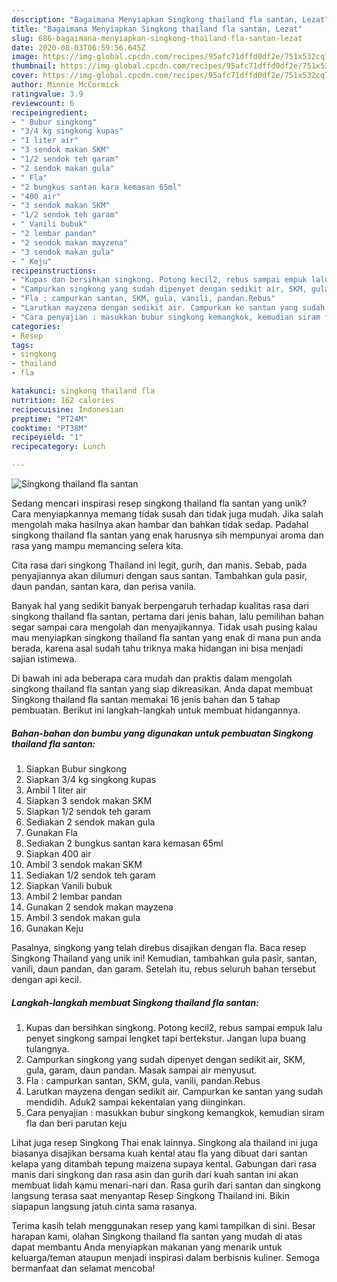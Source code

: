 ```yaml
---
description: "Bagaimana Menyiapkan Singkong thailand fla santan, Lezat"
title: "Bagaimana Menyiapkan Singkong thailand fla santan, Lezat"
slug: 686-bagaimana-menyiapkan-singkong-thailand-fla-santan-lezat
date: 2020-08-03T06:59:56.645Z
image: https://img-global.cpcdn.com/recipes/95afc71dffd0df2e/751x532cq70/singkong-thailand-fla-santan-foto-resep-utama.jpg
thumbnail: https://img-global.cpcdn.com/recipes/95afc71dffd0df2e/751x532cq70/singkong-thailand-fla-santan-foto-resep-utama.jpg
cover: https://img-global.cpcdn.com/recipes/95afc71dffd0df2e/751x532cq70/singkong-thailand-fla-santan-foto-resep-utama.jpg
author: Minnie McCormick
ratingvalue: 3.9
reviewcount: 6
recipeingredient:
- " Bubur singkong"
- "3/4 kg singkong kupas"
- "1 liter air"
- "3 sendok makan SKM"
- "1/2 sendok teh garam"
- "2 sendok makan gula"
- " Fla"
- "2 bungkus santan kara kemasan 65ml"
- "400 air"
- "3 sendok makan SKM"
- "1/2 sendok teh garam"
- " Vanili bubuk"
- "2 lembar pandan"
- "2 sendok makan mayzena"
- "3 sendok makan gula"
- " Keju"
recipeinstructions:
- "Kupas dan bersihkan singkong. Potong kecil2, rebus sampai empuk lalu penyet singkong sampai lengket tapi bertekstur. Jangan lupa buang tulangnya."
- "Campurkan singkong yang sudah dipenyet dengan sedikit air, SKM, gula, garam, daun pandan. Masak sampai air menyusut."
- "Fla : campurkan santan, SKM, gula, vanili, pandan.Rebus"
- "Larutkan mayzena dengan sedikit air. Campurkan ke santan yang sudah mendidih. Aduk2 sampai kekentalan yang diinginkan."
- "Cara penyajian : masukkan bubur singkong kemangkok, kemudian siram fla dan beri parutan keju"
categories:
- Resep
tags:
- singkong
- thailand
- fla

katakunci: singkong thailand fla 
nutrition: 162 calories
recipecuisine: Indonesian
preptime: "PT24M"
cooktime: "PT38M"
recipeyield: "1"
recipecategory: Lunch

---
```



![Singkong thailand fla santan](https://img-global.cpcdn.com/recipes/95afc71dffd0df2e/751x532cq70/singkong-thailand-fla-santan-foto-resep-utama.jpg)

Sedang mencari inspirasi resep singkong thailand fla santan yang unik? Cara menyiapkannya memang tidak susah dan tidak juga mudah. Jika salah mengolah maka hasilnya akan hambar dan bahkan tidak sedap. Padahal singkong thailand fla santan yang enak harusnya sih mempunyai aroma dan rasa yang mampu memancing selera kita.

Cita rasa dari singkong Thailand ini legit, gurih, dan manis. Sebab, pada penyajiannya akan dilumuri dengan saus santan. Tambahkan gula pasir, daun pandan, santan kara, dan perisa vanila.

Banyak hal yang sedikit banyak berpengaruh terhadap kualitas rasa dari singkong thailand fla santan, pertama dari jenis bahan, lalu pemilihan bahan segar sampai cara mengolah dan menyajikannya. Tidak usah pusing kalau mau menyiapkan singkong thailand fla santan yang enak di mana pun anda berada, karena asal sudah tahu triknya maka hidangan ini bisa menjadi sajian istimewa.


Di bawah ini ada beberapa cara mudah dan praktis dalam mengolah singkong thailand fla santan yang siap dikreasikan. Anda dapat membuat Singkong thailand fla santan memakai 16 jenis bahan dan 5 tahap pembuatan. Berikut ini langkah-langkah untuk membuat hidangannya.

<!--inarticleads1-->

##### Bahan-bahan dan bumbu yang digunakan untuk pembuatan Singkong thailand fla santan:

1. Siapkan  Bubur singkong
1. Siapkan 3/4 kg singkong kupas
1. Ambil 1 liter air
1. Siapkan 3 sendok makan SKM
1. Siapkan 1/2 sendok teh garam
1. Sediakan 2 sendok makan gula
1. Gunakan  Fla
1. Sediakan 2 bungkus santan kara kemasan 65ml
1. Siapkan 400 air
1. Ambil 3 sendok makan SKM
1. Sediakan 1/2 sendok teh garam
1. Siapkan  Vanili bubuk
1. Ambil 2 lembar pandan
1. Gunakan 2 sendok makan mayzena
1. Ambil 3 sendok makan gula
1. Gunakan  Keju


Pasalnya, singkong yang telah direbus disajikan dengan fla. Baca resep Singkong Thailand yang unik ini! Kemudian, tambahkan gula pasir, santan, vanili, daun pandan, dan garam. Setelah itu, rebus seluruh bahan tersebut dengan api kecil. 

<!--inarticleads2-->

##### Langkah-langkah membuat Singkong thailand fla santan:

1. Kupas dan bersihkan singkong. Potong kecil2, rebus sampai empuk lalu penyet singkong sampai lengket tapi bertekstur. Jangan lupa buang tulangnya.
1. Campurkan singkong yang sudah dipenyet dengan sedikit air, SKM, gula, garam, daun pandan. Masak sampai air menyusut.
1. Fla : campurkan santan, SKM, gula, vanili, pandan.Rebus
1. Larutkan mayzena dengan sedikit air. Campurkan ke santan yang sudah mendidih. Aduk2 sampai kekentalan yang diinginkan.
1. Cara penyajian : masukkan bubur singkong kemangkok, kemudian siram fla dan beri parutan keju


Lihat juga resep Singkong Thai enak lainnya. Singkong ala thailand ini juga biasanya disajikan bersama kuah kental atau fla yang dibuat dari santan kelapa yang ditambah tepung maizena supaya kental. Gabungan dari rasa manis dari singkong dan rasa asin dan gurih dari kuah santan ini akan membuat lidah kamu menari-nari dan. Rasa gurih dari santan dan singkong langsung terasa saat menyantap Resep Singkong Thailand ini. Bikin siapapun langsung jatuh cinta sama rasanya. 

Terima kasih telah menggunakan resep yang kami tampilkan di sini. Besar harapan kami, olahan Singkong thailand fla santan yang mudah di atas dapat membantu Anda menyiapkan makanan yang menarik untuk keluarga/teman ataupun menjadi inspirasi dalam berbisnis kuliner. Semoga bermanfaat dan selamat mencoba!
